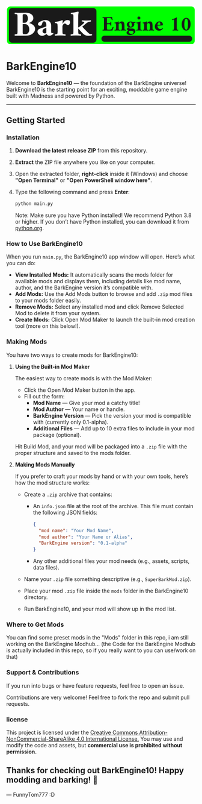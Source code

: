 ![secret message? cool... but dont ask why the banner is not working >:C](/assets/banner.png)


# BarkEngine10

Welcome to **BarkEngine10** — the foundation of the BarkEngine universe! BarkEngine10 is the starting point for an exciting, moddable game engine built with Madness and powered by Python.

---

## Getting Started

### Installation

1.  **Download the latest release ZIP** from this repository.

2.  **Extract** the ZIP file anywhere you like on your computer.

3.  Open the extracted folder, **right-click** inside it (Windows) and choose **"Open Terminal"** or **"Open PowerShell window here"**.

4.  Type the following command and press **Enter**:

    ```bash
    python main.py
    ```

    Note: Make sure you have Python installed! We recommend Python 3.8 or higher. If you don’t have Python installed, you can download it from [python.org](https://www.python.org/).

### How to Use BarkEngine10

When you run `main.py`, the BarkEngine10 app window will open. Here’s what you can do:

*   **View Installed Mods:** It automatically scans the mods folder for available mods and displays them, including details like mod name, author, and the BarkEngine version it’s compatible with.
*   **Add Mods:** Use the Add Mods button to browse and add `.zip` mod files to your mods folder easily.
*   **Remove Mods:** Select any installed mod and click Remove Selected Mod to delete it from your system.
*   **Create Mods:** Click Open Mod Maker to launch the built-in mod creation tool (more on this below!).

### Making Mods

You have two ways to create mods for BarkEngine10:

1.  **Using the Built-in Mod Maker**

    The easiest way to create mods is with the Mod Maker:

    *   Click the Open Mod Maker button in the app.
    *   Fill out the form:
        *   **Mod Name** — Give your mod a catchy title!
        *   **Mod Author** — Your name or handle.
        *   **BarkEngine Version** — Pick the version your mod is compatible with (currently only 0.1-alpha).
        *   **Additional Files** — Add up to 10 extra files to include in your mod package (optional).

    Hit Build Mod, and your mod will be packaged into a `.zip` file with the proper structure and saved to the mods folder.

2.  **Making Mods Manually**

    If you prefer to craft your mods by hand or with your own tools, here’s how the mod structure works:

    *   Create a `.zip` archive that contains:
        *   An `info.json` file at the root of the archive. This file must contain the following JSON fields:

            ```json
            {
              "mod name": "Your Mod Name",
              "mod author": "Your Name or Alias",
              "BarkEngine version": "0.1-alpha"
            }
            ```

        *   Any other additional files your mod needs (e.g., assets, scripts, data files).

    *   Name your `.zip` file something descriptive (e.g., `SuperBarkMod.zip`).

    *   Place your mod `.zip` file inside the `mods` folder in the BarkEngine10 directory.

    *   Run BarkEngine10, and your mod will show up in the mod list.

### Where to Get Mods

You can find some preset mods in the "Mods" folder in this repo, i am still working on the BarkEngine Modhub... (the Code for the BarkEngine Modhub is actually included in this repo, so if you really want to you can use/work on that)

### Support & Contributions

If you run into bugs or have feature requests, feel free to open an issue.

Contributions are very welcome! Feel free to fork the repo and submit pull requests.

### license
This project is licensed under the [Creative Commons Attribution-NonCommercial-ShareAlike 4.0 International License.](https://creativecommons.org/licenses/by-nc-sa/4.0/)
You may use and modify the code and assets, but **commercial use is prohibited without permission.**


## Thanks for checking out BarkEngine10! Happy modding and barking! 🐾
— FunnyTom777 :D
